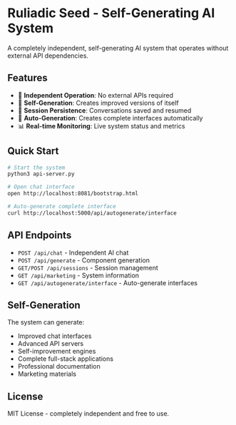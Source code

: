 # Ruliadic Seed - Self-Generating AI System

A completely independent, self-generating AI system that operates without external API dependencies.

## Features

- 🚀 **Independent Operation**: No external APIs required
- 🤖 **Self-Generation**: Creates improved versions of itself
- 💾 **Session Persistence**: Conversations saved and resumed
- 🔧 **Auto-Generation**: Creates complete interfaces automatically
- 📊 **Real-time Monitoring**: Live system status and metrics

## Quick Start

```bash
# Start the system
python3 api-server.py

# Open chat interface
open http://localhost:8081/bootstrap.html

# Auto-generate complete interface
curl http://localhost:5000/api/autogenerate/interface
```

## API Endpoints

- `POST /api/chat` - Independent AI chat
- `POST /api/generate` - Component generation
- `GET/POST /api/sessions` - Session management
- `GET /api/marketing` - System information
- `GET /api/autogenerate/interface` - Auto-generate interfaces

## Self-Generation

The system can generate:
- Improved chat interfaces
- Advanced API servers
- Self-improvement engines
- Complete full-stack applications
- Professional documentation
- Marketing materials

## License

MIT License - completely independent and free to use.

